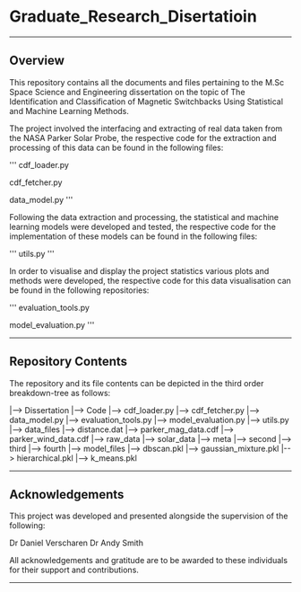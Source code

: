# Graduate_Research_Disertatioin

---
## Overview

This repository contains all the documents and files pertaining to the M.Sc Space Science and Engineering dissertation on the topic of The Identification and Classification of Magnetic Switchbacks Using Statistical and Machine Learning Methods.

The project involved the interfacing and extracting of real data taken from the NASA Parker Solar Probe, the respective code for the extraction and processing of this data can be found in the following files:

'''
cdf_loader.py

cdf_fetcher.py

data_model.py
'''

Following the data extraction and processing, the statistical and machine learning models were developed and tested, the respective code for the implementation of these models can be found in the following files:

'''
utils.py
'''

In order to visualise and display the project statistics various plots and methods were developed, the respective code for this data visualisation can be found in the following repositories:


'''
evaluation_tools.py

model_evaluation.py
'''

---
## Repository Contents

The repository and its file contents can be depicted in the third order breakdown-tree as follows:

|--> Dissertation
|--> Code
	|--> cdf_loader.py
	|--> cdf_fetcher.py
	|--> data_model.py
	|--> evaluation_tools.py
	|--> model_evaluation.py
	|--> utils.py
	|--> data_files
		|--> distance.dat
		|--> parker_mag_data.cdf
		|--> parker_wind_data.cdf
		|--> raw_data
		|--> solar_data
	|--> meta
		|--> second
		|--> third
		|--> fourth
	|--> model_files
		|--> dbscan.pkl
		|--> gaussian_mixture.pkl
		|--> hierarchical.pkl
		|--> k_means.pkl

---
## Acknowledgements

This project was developed and presented alongside the supervision of the following:

Dr Daniel Verscharen
Dr Andy Smith

All acknowledgements and gratitude are to be awarded to these individuals for their support and contributions.

---
